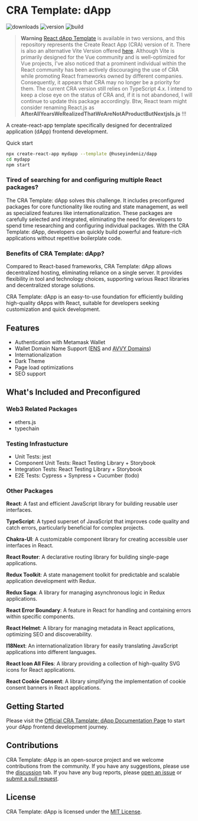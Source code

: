 # CRA Template: dApp

![downloads](https://img.shields.io/npm/dt/@huseyindeniz/cra-template-dapp)
![version](https://img.shields.io/npm/v/@huseyindeniz/cra-template-dapp)
![build](https://img.shields.io/github/actions/workflow/status/huseyindeniz/cra-template-dapp/ci.yml)

> **Warning**
> [React dApp Template](https://huseyindeniz.github.io/react-dapp-template-documentation/) is available in two versions, and this repository represents the Create React App (CRA) version of it. There is also an alternative Vite Version offered [here](https://github.com/huseyindeniz/vite-react-dapp-template). Although Vite is primarily designed for the Vue community and is well-optimized for Vue projects, I've also noticed that a prominent individual within the React community has been actively discouraging the use of CRA while promoting React frameworks owned by different companies. Consequently, it appears that CRA may no longer be a priority for them. The current CRA version still relies on TypeScript 4.x. I intend to keep a close eye on the status of CRA and, if it is not abandoned, I will continue to update this package accordingly. Btw, React team might consider renaming React.js as **AfterAllYearsWeRealizedThatWeAreNotAProductButNextjsIs.js** !!!

A create-react-app template specifically designed for decentralized application (dApp) frontend development.

Quick start

```sh
npx create-react-app mydapp --template @huseyindeniz/dapp
cd mydapp
npm start
```

### Tired of searching for and configuring multiple React packages?

The CRA Template: dApp solves this challenge. It includes preconfigured packages for core functionality like routing and state management, as well as specialized features like internationalization. These packages are carefully selected and integrated, eliminating the need for developers to spend time researching and configuring individual packages. With the CRA Template: dApp, developers can quickly build powerful and feature-rich applications without repetitive boilerplate code.

### Benefits of CRA Template: dApp?

Compared to React-based frameworks, CRA Template: dApp allows decentralized hosting, eliminating reliance on a single server. It provides flexibility in tool and technology choices, supporting various React libraries and decentralized storage solutions.

CRA Template: dApp is an easy-to-use foundation for efficiently building high-quality dApps with React, suitable for developers seeking customization and quick development.

## Features

- Authentication with Metamask Wallet
- Wallet Domain Name Support ([ENS](https://ens.domains/) and [AVVY Domains](https://avvy.domains/))
- Internationalization
- Dark Theme
- Page load optimizations
- SEO support

## What's Included and Preconfigured

### Web3 Related Packages

- ethers.js
- typechain

### Testing Infrastucture

- Unit Tests: jest
- Component Unit Tests: React Testing Library + Storybook
- Integration Tests: React Testing Library + Storybook
- E2E Tests: Cypress + Synpress + Cucumber (todo)

### Other Packages

**React**: A fast and efficient JavaScript library for building reusable user interfaces.

**TypeScript**: A typed superset of JavaScript that improves code quality and catch errors, particularly beneficial for complex projects.

**Chakra-UI**: A customizable component library for creating accessible user interfaces in React.

**React Router**: A declarative routing library for building single-page applications.

**Redux Toolkit**: A state management toolkit for predictable and scalable application development with Redux.

**Redux Saga**: A library for managing asynchronous logic in Redux applications.

**React Error Boundary**: A feature in React for handling and containing errors within specific components.

**React Helmet**: A library for managing metadata in React applications, optimizing SEO and discoverability.

**I18Next**: An internationalization library for easily translating JavaScript applications into different languages.

**React Icon All Files**: A library providing a collection of high-quality SVG icons for React applications.

**React Cookie Consent**: A library simplifying the implementation of cookie consent banners in React applications.

## Getting Started

Please visit the [Official CRA Tamplate: dApp Documentation Page](https://huseyindeniz.github.io/react-dapp-template-documentation/) to start your dApp frontend development journey.

## Contributions

CRA Template: dApp is an open-source project and we welcome contributions from the community. If you have any suggestions, please use the [discussion](https://github.com/huseyindeniz/cra-template-dapp/discussions) tab. If you have any bug reports, please [open an issue](https://github.com/huseyindeniz/cra-template-dapp/issues) or [submit a pull request](https://github.com/huseyindeniz/cra-template-dapp/pulls).

## License

CRA Template: dApp is licensed under the [MIT License](./LICENSE).
